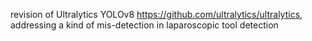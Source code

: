 revision of Ultralytics YOLOv8 https://github.com/ultralytics/ultralytics, addressing a kind of mis-detection in laparoscopic tool detection
